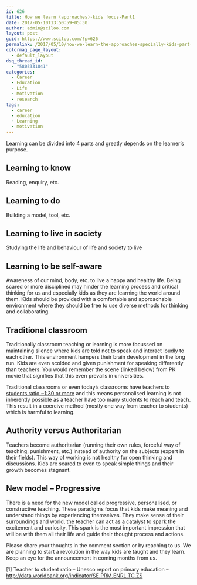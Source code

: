 ```yaml
---
id: 626
title: How we learn (approaches)-kids focus-Part1
date: 2017-05-10T13:50:59+05:30
author: admin@sciloo.com
layout: post
guid: https://www.sciloo.com/?p=626
permalink: /2017/05/10/how-we-learn-the-approaches-specially-kids-part-1/
colormag_page_layout:
  - default_layout
dsq_thread_id:
  - "5803331841"
categories:
  - Career
  - Education
  - Life
  - Motivation
  - research
tags:
  - career
  - education
  - Learning
  - motivation
---
```


Learning can be divided into 4 parts and greatly depends on the learner&#8217;s purpose.

## Learning to know
  Reading, enquiry, etc. 
## Learning to do
 Building a model, tool, etc.
## Learning to live in society
 Studying the life and behaviour of life and society to live 
            
## Learning to be self-aware
 Awareness of our mind, body, etc. to live a happy and healthy life.  Being scared or more disciplined may hinder the learning process and critical thinking for us and especially kids as they are learning the world around them. Kids should be provided with a comfortable and approachable environment where they should be free to use diverse methods for thinking and collaborating.
                
## Traditional classroom
Traditionally classroom teaching or learning is more focussed on maintaining silence where kids are told not to speak and interact loudly to each other. This environment hampers their brain development in the long run. Kids are even scolded and given punishment for speaking differently than teachers. You would remember the scene (linked below) from PK movie that signifies that this even prevails in universities.
                
Traditional classrooms or even today&#8217;s classrooms have teachers to [students ratio ~1:30 or more](http://data.worldbank.org/indicator/SE.PRM.ENRL.TC.ZS) and this means personalised learning is not inherently possible as a teacher have too many students to reach and teach. This result in a coercive method (mostly one way from teacher to students) which is harmful to learning.
                
## Authority versus Authoritarian
Teachers become authoritarian (running their own rules, forceful way of teaching, punishment, etc.) instead of authority on the subjects (expert in their fields). This way of working is not healthy for open thinking and discussions. Kids are scared to even to speak simple things and their growth becomes stagnant.
                
## New model &#8211; Progressive
                
There is a need for the new model called progressive, personalised,  or constructive teaching. These paradigms focus that kids make meaning and understand things by experiencing themselves. They make sense of their surroundings and world, the teacher can act as a catalyst to spark the excitement and curiosity. This spark is the most important impression that will be with them all their life and guide their thought process and actions.
                
Please share your thoughts in the comment section or by reaching to us. We are planning to start a revolution in the way kids are taught and they learn. Keep an eye for the announcement in coming months from us.
                
[1] Teacher to student ratio &#8211; Unesco report on primary education &#8211; http://data.worldbank.org/indicator/SE.PRM.ENRL.TC.ZS
